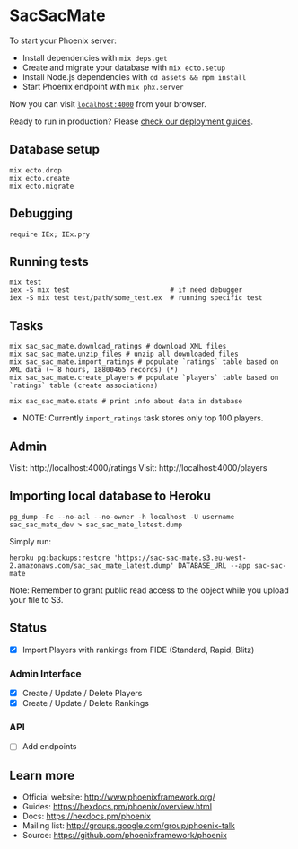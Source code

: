 # SacSacMate

To start your Phoenix server:

  * Install dependencies with `mix deps.get`
  * Create and migrate your database with `mix ecto.setup`
  * Install Node.js dependencies with `cd assets && npm install`
  * Start Phoenix endpoint with `mix phx.server`

Now you can visit [`localhost:4000`](http://localhost:4000) from your browser.

Ready to run in production? Please [check our deployment guides](https://hexdocs.pm/phoenix/deployment.html).


## Database setup

```
mix ecto.drop
mix ecto.create
mix ecto.migrate
```

## Debugging

```
require IEx; IEx.pry
```

## Running tests

```
mix test
iex -S mix test                         # if need debugger
iex -S mix test test/path/some_test.ex  # running specific test
```

## Tasks

```
mix sac_sac_mate.download_ratings # download XML files
mix sac_sac_mate.unzip_files # unzip all downloaded files
mix sac_sac_mate.import_ratings # populate `ratings` table based on XML data (~ 8 hours, 18800465 records) (*)
mix sac_sac_mate.create_players # populate `players` table based on `ratings` table (create associations)

mix sac_sac_mate.stats # print info about data in database
```

* NOTE: Currently `import_ratings` task stores only top 100 players.

## Admin

Visit: http://localhost:4000/ratings
Visit: http://localhost:4000/players

## Importing local database to Heroku

```
pg_dump -Fc --no-acl --no-owner -h localhost -U username sac_sac_mate_dev > sac_sac_mate_latest.dump
```

Simply run:

```
heroku pg:backups:restore 'https://sac-sac-mate.s3.eu-west-2.amazonaws.com/sac_sac_mate_latest.dump' DATABASE_URL --app sac-sac-mate
```

Note: Remember to grant public read access to the object while you upload your file to S3.

## Status
- [x] Import Players with rankings from FIDE (Standard, Rapid, Blitz)

### Admin Interface
- [x] Create / Update / Delete Players
- [x] Create / Update / Delete Rankings

### API
- [ ] Add endpoints

## Learn more

  * Official website: http://www.phoenixframework.org/
  * Guides: https://hexdocs.pm/phoenix/overview.html
  * Docs: https://hexdocs.pm/phoenix
  * Mailing list: http://groups.google.com/group/phoenix-talk
  * Source: https://github.com/phoenixframework/phoenix

